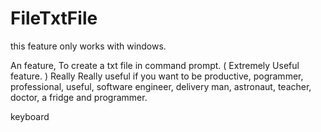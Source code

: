 # FileTxtFile
this feature only works with windows.

An feature, To create a txt file in command prompt. ( Extremely Useful feature. )
Really Really useful if you want to be productive, pogrammer, professional, useful, software engineer,
delivery man, astronaut, teacher, doctor, a fridge and programmer.

keyboard
